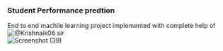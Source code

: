 ### Student Performance predtion 
End to end machile learning project implemented with complete help of  
![@Krishnaik06](https://github.com/Krishnaik06) sir<br>
![Screenshot (39)](https://github.com/Govardhan211103/Student_performance_prediction/assets/112187319/28f9a7eb-027c-415a-a07a-3ce88b7d78e8)
